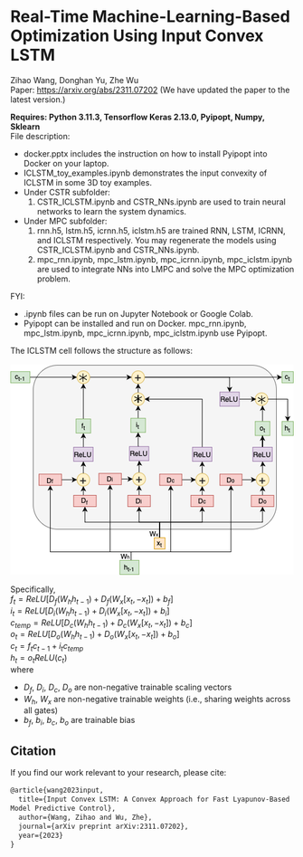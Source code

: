 # Real-Time Machine-Learning-Based Optimization Using Input Convex LSTM

Zihao Wang, Donghan Yu, Zhe Wu </br>
Paper: https://arxiv.org/abs/2311.07202 (We have updated the paper to the latest version.) </br>

**Requires: Python 3.11.3, Tensorflow Keras 2.13.0, Pyipopt, Numpy, Sklearn** </br>
File description:
* docker.pptx includes the instruction on how to install Pyipopt into Docker on your laptop. </br>
* ICLSTM_toy_examples.ipynb demonstrates the input convexity of ICLSTM in some 3D toy examples. </br>
* Under CSTR subfolder:
  1. CSTR_ICLSTM.ipynb and CSTR_NNs.ipynb are used to train neural networks to learn the system dynamics. </br>
* Under MPC subfolder:
  1. rnn.h5, lstm.h5, icrnn.h5, iclstm.h5 are trained RNN, LSTM, ICRNN, and ICLSTM respectively. You may regenerate the models using CSTR_ICLSTM.ipynb and CSTR_NNs.ipynb. <br>
  2. mpc_rnn.ipynb, mpc_lstm.ipynb, mpc_icrnn.ipynb, mpc_iclstm.ipynb are used to integrate NNs into LMPC and solve the MPC optimization problem.

FYI:
* .ipynb files can be run on Jupyter Notebook or Google Colab.
* Pyipopt can be installed and run on Docker. mpc_rnn.ipynb, mpc_lstm.ipynb, mpc_icrnn.ipynb, mpc_iclstm.ipynb use Pyipopt.

The ICLSTM cell follows the structure as follows: </br>
</br>
![alt text](https://github.com/killingbear999/ICLSTM/blob/main/ICLSTM_cell.png)

Specifically, </br>
$f_t = ReLU[D_f(W_hh_{t-1}) + D_f(W_x[x_t,-x_t]) + b_f]$ </br>
$i_t = ReLU[D_i(W_hh_{t-1}) + D_i(W_x[x_t,-x_t]) + b_i]$ </br>
$c_{temp} = ReLU[D_c(W_hh_{t-1}) + D_c(W_x[x_t,-x_t]) + b_c]$ </br>
$o_t = ReLU[D_o(W_hh_{t-1}) + D_o(W_x[x_t,-x_t]) + b_o]$ </br>
$c_t = f_tc_{t-1} + i_tc_{temp}$ </br>
$h_t = o_tReLU(c_t)$ </br>
where 
* $D_f$, $D_i$, $D_c$, $D_o$ are non-negative trainable scaling vectors
* $W_h$, $W_x$ are non-negative trainable weights (i.e., sharing weights across all gates)
* $b_f$, $b_i$, $b_c$, $b_o$ are trainable bias

## Citation </br>
If you find our work relevant to your research, please cite:
```
@article{wang2023input,
  title={Input Convex LSTM: A Convex Approach for Fast Lyapunov-Based Model Predictive Control},
  author={Wang, Zihao and Wu, Zhe},
  journal={arXiv preprint arXiv:2311.07202},
  year={2023}
}
```

